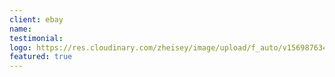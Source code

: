 ```yaml
---
client: ebay
name:
testimonial:
logo: https://res.cloudinary.com/zheisey/image/upload/f_auto/v1569876345/teambusiness/logo/ebay.jpg
featured: true
---
```


